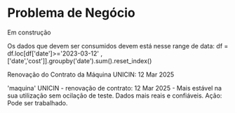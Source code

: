 # Problema de Negócio

Em construção

Os dados que devem ser consumidos devem está nesse range de data:
df = df.loc[df['date']>='2023-03-12' ,['date','cost']].groupby('date').sum().reset_index()

Renovação do Contrato da Máquina UNICIN: 12 Mar 2025

'maquina' UNICIN - renovação de contrato: 12 Mar 2025 - Mais estável na sua utilização sem ocilação de teste. Dados mais reais e confiáveis. Ação: Pode ser trabalhado.
